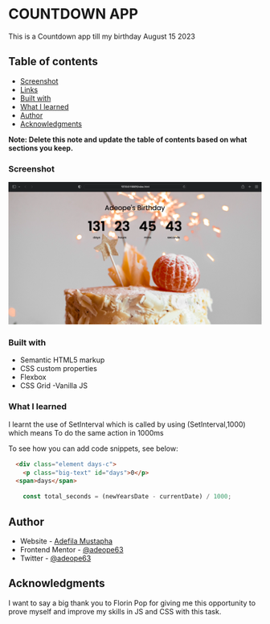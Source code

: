 # COUNTDOWN APP

This is a Countdown app till my birthday August 15 2023

## Table of contents

- [Screenshot](#screenshot)
- [Links](#links)
- [Built with](#built-with)
- [What I learned](#what-i-learned)
- [Author](#author)
- [Acknowledgments](#acknowledgments)

**Note: Delete this note and update the table of contents based on what sections you keep.**


### Screenshot

![](Screenshot.png)

### Built with

- Semantic HTML5 markup
- CSS custom properties
- Flexbox
- CSS Grid
-Vanilla JS


### What I learned

I learnt the use of SetInterval which is called by using (SetInterval,1000) which means To do the same action in 1000ms

To see how you can add code snippets, see below:

```html
  <div class="element days-c">
    <p class="big-text" id="days">0</p>
  <span>days</span>
```
```js
    const total_seconds = (newYearsDate - currentDate) / 1000;

```



## Author

- Website - [Adefila Mustapha](https://www.adeope.org)
- Frontend Mentor - [@adeope63](https://www.frontendmentor.io/profile/adeope63)
- Twitter - [@adeope63](https://www.twitter.com/adeope63)


## Acknowledgments

I want to say a big thank you to Florin Pop for giving me this opportunity to prove myself and improve my skills in JS and CSS with this task.
